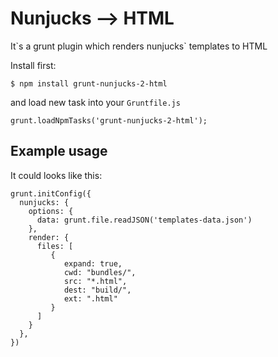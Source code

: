 # Nunjucks --> HTML

It\`s a grunt plugin which renders nunjucks\` templates to HTML

Install first:

```
$ npm install grunt-nunjucks-2-html
```

and load new task into your `Gruntfile.js`

```
grunt.loadNpmTasks('grunt-nunjucks-2-html');
```

## Example usage

It could looks like this:

```javasciprt
grunt.initConfig({
  nunjucks: {
    options: {
      data: grunt.file.readJSON('templates-data.json')
    },
    render: {
      files: [
         {
            expand: true,
            cwd: "bundles/",
            src: "*.html",
            dest: "build/",
            ext: ".html"
         }
      ]
    }
  },
})
```
